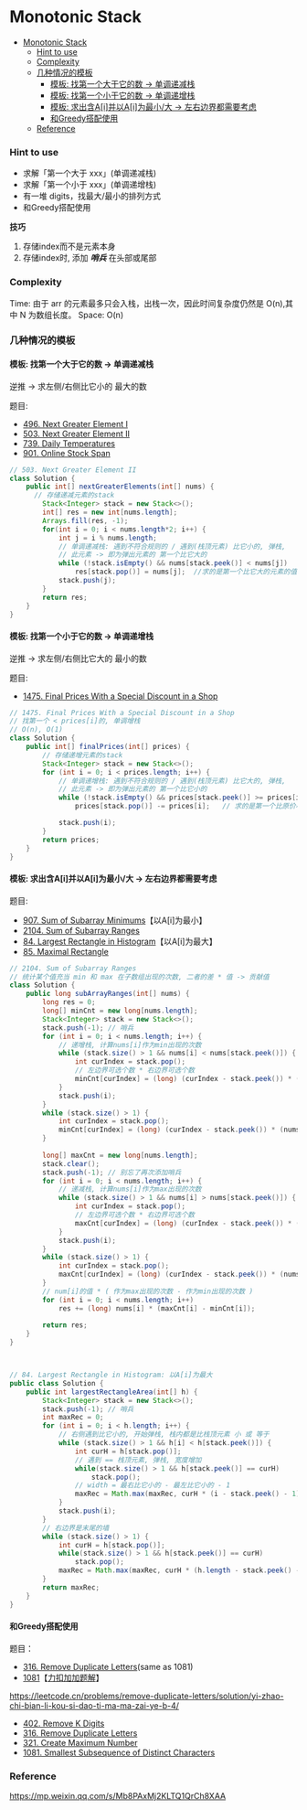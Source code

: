 
# Monotonic Stack

- [Monotonic Stack](#monotonic-stack)
    - [Hint to use](#hint-to-use)
    - [Complexity](#complexity)
    - [几种情况的模板](#几种情况的模板)
      - [模板: 找第一个大于它的数 -> 单调递减栈](#模板-找第一个大于它的数---单调递减栈)
      - [模板: 找第一个小于它的数 -> 单调递增栈](#模板-找第一个小于它的数---单调递增栈)
      - [模板: 求出含A[i]并以A[i]为最小/大 -> 左右边界都需要考虑](#模板-求出含ai并以ai为最小大---左右边界都需要考虑)
      - [和Greedy搭配使用](#和greedy搭配使用)
    - [Reference](#reference)


### Hint to use
- 求解「第一个大于 xxx」(单调递减栈) 
- 求解「第一个小于 xxx」(单调递增栈)
- 有一堆 digits，找最大/最小的排列方式
- 和Greedy搭配使用

**技巧**
1. 存储index而不是元素本身
2. 存储index时, 添加 ***哨兵*** 在头部或尾部

### Complexity

Time: 由于 arr 的元素最多只会入栈，出栈一次，因此时间复杂度仍然是 O(n),其中 N 为数组长度。
Space: O(n)

### 几种情况的模板

#### 模板: 找第一个大于它的数 -> 单调递减栈
逆推 -> 求左侧/右侧比它小的 最大的数 

题目: 
- [496. Next Greater Element I](https://leetcode.com/problems/next-greater-element-i/) 
- [503. Next Greater Element II](https://leetcode.com/problems/next-greater-element-ii/) 
- [739. Daily Temperatures](https://leetcode.com/problems/daily-temperatures/)
- [901. Online Stock Span](https://leetcode.com/problems/online-stock-span/)


```java
// 503. Next Greater Element II
class Solution {
    public int[] nextGreaterElements(int[] nums) {
      // 存储递减元素的stack
        Stack<Integer> stack = new Stack<>();
        int[] res = new int[nums.length];
        Arrays.fill(res, -1);
        for(int i = 0; i < nums.length*2; i++) {
            int j = i % nums.length; 
            // 单调递减栈: 遇到不符合规则的 / 遇到(栈顶元素) 比它小的, 弹栈, 
            // 此元素 -> 即为弹出元素的 第一个比它大的
            while (!stack.isEmpty() && nums[stack.peek()] < nums[j])
                res[stack.pop()] = nums[j];  //求的是第一个比它大的元素的值
            stack.push(j);
        }
        return res;        
    }
}
```

#### 模板: 找第一个小于它的数 -> 单调递增栈
逆推 -> 求左侧/右侧比它大的 最小的数  

题目:   
- [1475. Final Prices With a Special Discount in a Shop](https://leetcode.com/problems/final-prices-with-a-special-discount-in-a-shop/)

```java
// 1475. Final Prices With a Special Discount in a Shop
// 找第一个 < prices[i]的, 单调增栈
// O(n), O(1)
class Solution {
    public int[] finalPrices(int[] prices) {
        // 存储递增元素的stack
        Stack<Integer> stack = new Stack<>();
        for (int i = 0; i < prices.length; i++) {
            // 单调递增栈: 遇到不符合规则的 / 遇到(栈顶元素) 比它大的, 弹栈, 
            // 此元素 -> 即为弹出元素的 第一个比它小的
            while (!stack.isEmpty() && prices[stack.peek()] >= prices[i])
                prices[stack.pop()] -= prices[i];   // 求的是第一个比原价小的折扣后的售价

            stack.push(i);
        }
        return prices;
    }
}
```

#### 模板: 求出含A[i]并以A[i]为最小/大 -> 左右边界都需要考虑

题目:  
- [907. Sum of Subarray Minimums](https://leetcode.com/problems/sum-of-subarray-minimums/)【以A[i]为最小】
- [2104. Sum of Subarray Ranges](https://leetcode.com/problems/sum-of-subarray-ranges/)
- [84. Largest Rectangle in Histogram](https://leetcode.com/problems/largest-rectangle-in-histogram/)【以A[i]为最大】
- [85. Maximal Rectangle](https://leetcode.com/problems/maximal-rectangle/)

```java
// 2104. Sum of Subarray Ranges
// 统计某个值充当 min 和 max 在子数组出现的次数, 二者的差 * 值 -> 贡献值
class Solution {
    public long subArrayRanges(int[] nums) {
        long res = 0;
        long[] minCnt = new long[nums.length];
        Stack<Integer> stack = new Stack<>();
        stack.push(-1); // 哨兵
        for (int i = 0; i < nums.length; i++) {
            // 递增栈, 计算nums[i]作为min出现的次数
            while (stack.size() > 1 && nums[i] < nums[stack.peek()]) {
                int curIndex = stack.pop();
                // 左边界可选个数 * 右边界可选个数
                minCnt[curIndex] = (long) (curIndex - stack.peek()) * (i - curIndex);
            }
            stack.push(i);
        }
        while (stack.size() > 1) {
            int curIndex = stack.pop();
            minCnt[curIndex] = (long) (curIndex - stack.peek()) * (nums.length - curIndex);
        }
        
        long[] maxCnt = new long[nums.length];
        stack.clear();
        stack.push(-1); // 别忘了再次添加哨兵
        for (int i = 0; i < nums.length; i++) {
            // 递减栈, 计算nums[i]作为max出现的次数
            while (stack.size() > 1 && nums[i] > nums[stack.peek()]) {
                int curIndex = stack.pop();
                // 左边界可选个数 * 右边界可选个数
                maxCnt[curIndex] = (long) (curIndex - stack.peek()) * (i - curIndex);
            }
            stack.push(i);
        }
        while (stack.size() > 1) {
            int curIndex = stack.pop();
            maxCnt[curIndex] = (long) (curIndex - stack.peek()) * (nums.length - curIndex);
        }
        // num[i]的值 * ( 作为max出现的次数 - 作为min出现的次数 )
        for (int i = 0; i < nums.length; i++) 
            res += (long) nums[i] * (maxCnt[i] - minCnt[i]);
        
        return res;
    }
}



// 84. Largest Rectangle in Histogram: 以A[i]为最大
public class Solution {
    public int largestRectangleArea(int[] h) {
        Stack<Integer> stack = new Stack<>();
        stack.push(-1); // 哨兵
        int maxRec = 0;
        for (int i = 0; i < h.length; i++) {
            // 右侧遇到比它小的, 开始弹栈, 栈内都是比栈顶元素 小 或 等于
            while (stack.size() > 1 && h[i] < h[stack.peek()]) {
                int curH = h[stack.pop()];
                // 遇到 == 栈顶元素, 弹栈, 宽度增加
                while(stack.size() > 1 && h[stack.peek()] == curH)
                    stack.pop();
                // width = 最右比它小的 - 最左比它小的 - 1
                maxRec = Math.max(maxRec, curH * (i - stack.peek() - 1));
            }
            stack.push(i);
        }
        // 右边界是末尾的墙
        while (stack.size() > 1) {
            int curH = h[stack.pop()];
            while(stack.size() > 1 && h[stack.peek()] == curH)
                stack.pop();
            maxRec = Math.max(maxRec, curH * (h.length - stack.peek() - 1));
        }
        return maxRec;
    }
}
```

#### 和Greedy搭配使用

题目：
- [316. Remove Duplicate Letters](https://leetcode.com/problems/remove-duplicate-letters/)(same as 1081)
- [1081](https://leetcode.com/problems/smallest-subsequence-of-distinct-characters/)【[力扣加加题解](https://leetcode.cn/problems/remove-duplicate-letters/solution/yi-zhao-chi-bian-li-kou-si-dao-ti-ma-ma-zai-ye-b-4/)】







https://leetcode.cn/problems/remove-duplicate-letters/solution/yi-zhao-chi-bian-li-kou-si-dao-ti-ma-ma-zai-ye-b-4/

- [402. Remove K Digits](https://leetcode.com/problems/remove-k-digits/)
- [316. Remove Duplicate Letters](https://leetcode.com/problems/remove-duplicate-letters/)
- [321. Create Maximum Number](https://leetcode.com/problems/create-maximum-number/)
- [1081. Smallest Subsequence of Distinct Characters](https://leetcode.com/problems/smallest-subsequence-of-distinct-characters/)



### Reference

https://mp.weixin.qq.com/s/Mb8PAxMj2KLTQ1QrCh8XAA 